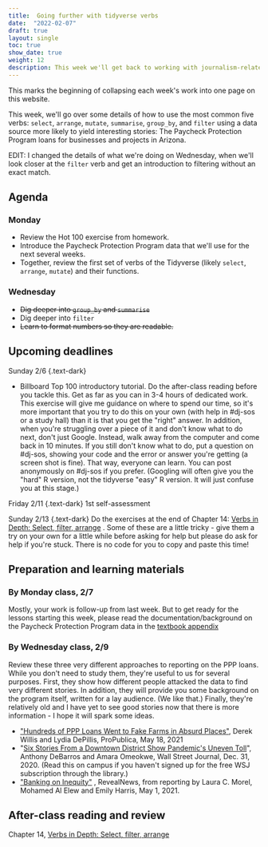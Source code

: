 ```yaml
---
title:  Going further with tidyverse verbs
date:  "2022-02-07"
draft: true
layout: single
toc: true
show_date: true
weight: 12
description: This week we'll get back to working with journalism-related data, and start going deeper into some of the key verbs that you'll use throughout your R journey. 
--- 
```


This marks the beginning of collapsing each week's work into one page on this website. 

This week, we'll go over some details of how to use the most common five verbs: `select`, `arrange`, `mutate`, `summarise`, `group_by`, and `filter` using a data source more likely to yield interesting stories: The Paycheck Protection Program loans for businesses and projects in Arizona. 

EDIT: I changed the details of what we're doing on Wednesday, when we'll look closer at the `filter` verb and get an introduction to filtering without an exact match. 


## Agenda

### Monday 

* Review the Hot 100 exercise from homework. 
* Introduce the Paycheck Protection Program data that we'll use for the next several weeks. 
* Together, review the first set of verbs of the Tidyverse (likely `select`, `arrange`, `mutate`) and their functions. 

### Wednesday

* ~~Dig deeper into `group_by` and `summarise`~~
* Dig deeper into `filter` 
* ~~Learn to format numbers so they are readable.~~


## Upcoming deadlines

Sunday 2/6
{.text-dark}
* Billboard Top 100 introductory tutorial. Do the after-class reading before you tackle this. Get as far as you can in 3-4 hours of dedicated work. This exercise will give me guidance on where to spend our time, so it's more important that you try to do this on your own (with help in #dj-sos or a study hall) than it is that you get the "right" answer. In addition, when you're struggling over a piece of it and don't know what to do next, don't just Google. Instead, walk away from the computer and come back in 10 minutes. If you still don't know what to do, put a question on #dj-sos, showing your code and the error or answer you're getting (a screen shot is fine). That way, everyone can learn. You can post anonymously on #dj-sos if you prefer. (Googling will often give you the "hard" R version, not the tidyverse "easy" R version. It will just confuse you at this stage.)

Friday 2/11
{.text-dark}
1st self-assessment

Sunday 2/13
{.text-dark}
Do the exercises at the end of Chapter 14: [Verbs in Depth: Select, filter, arrange](https://cronkitedata.github.io/djtextbook/r-verb-filter.html)  . Some of these are a little tricky - give them a try on your own for a little while before asking for help but please do ask for help if you're stuck.  There is no code for you to copy and paste this time! 


## Preparation and learning materials

### By Monday class, 2/7

Mostly, your work is follow-up from last week. But to get ready for the lessons starting this week, please read the documentation/background on the Paycheck Protection Program data in the [textbook appendix](https://cronkitedata.github.io/djtextbook/appendix-ppp.html)

### By Wednesday class, 2/9

Review these three very different approaches to reporting on the PPP loans. While you don't need to study them, they're useful to us for several purposes. First, they show how different people attacked the data to find very different stories. In addition, they will provide you some background on the program itself, written for a lay audience. (We like that.) Finally, they're relatively old and I have yet to see good stories now that there is more information - I hope it will spark some ideas. 

* ["Hundreds of PPP Loans Went to Fake Farms in Absurd Places"](https://www.propublica.org/article/ppp-farms), Derek Willis and Lydia DePillis, ProPublica, May 18, 2021
* "[Six Stories From a Downtown District Show Pandemic's Uneven Toll](https://www.wsj.com/articles/some-asheville-businesses-thrived-with-government-backed-ppp-loans-others-struggled-11609426801)",  Anthony DeBarros and Amara Omeokwe, Wall Street Journal, Dec. 31, 2020. (Read this on campus if you haven't signed up for the free WSJ subscription through the library.)
* ["Banking on Inequity"](https://revealnews.org/podcast/banking-on-inequity/) , RevealNews, from reporting by Laura C. Morel, Mohamed Al Elew and Emily Harris, May 1, 2021. 

## After-class reading and review 

Chapter 14, [Verbs in Depth: Select, filter, arrange](https://cronkitedata.github.io/djtextbook/r-verb-filter.html)





